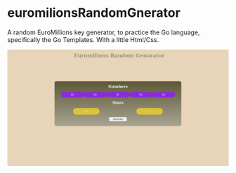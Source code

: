 # euromilionsRandomGnerator

A random EuroMillions key generator, to practice the Go language, specifically the Go Templates. With a little Html/Css.


![Screenshot](RandomGeneratorExample.png)
